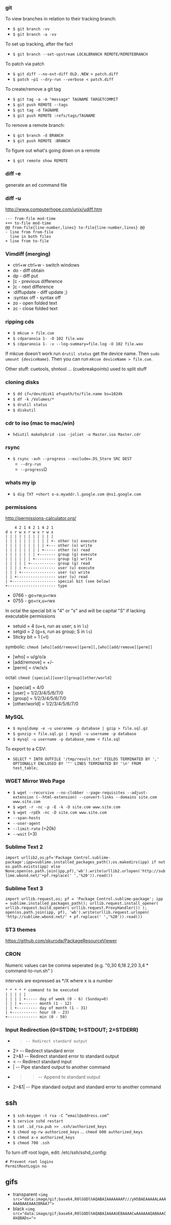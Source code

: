 ### git

To view branches in relation to their tracking branch:

  - `$ git branch -vv`
  - `$ git branch -a -vv`

To set up tracking, after the fact

  - `$ git branch --set-upstream LOCALBRANCH REMOTE/REMOTEBRANCH`

To patch via patch

  - `$ git diff --no-ext-diff OLD..NEW > patch.diff`
  - `$ patch –p1 --dry-run --verbose < patch.diff`

To create/remove a git tag

  - `$ git tag -a -m "message" TAGNAME TARGETCOMMIT`
  - `$ git push REMOTE --tags`
  - `$ git tag -d TAGNAME`
  - `$ git push REMOTE :refs/tags/TAGNAME`

To remove a remote branch:

  - `$ git branch -d BRANCH`
  - `$ git push REMOTE :BRANCH`

To figure out what's going down on a remote

  - `$ git remote show REMOTE`

### diff -e

generate an ed command file

### diff -u

http://www.computerhope.com/unix/udiff.htm

```
--- from-file mod-time
+++ to-file mod-time
@@ from-file{line-number,lines} to-file{line-number,lines} @@
- line from from-file
  line in both files
+ line from to-file
```

### Vimdiff (merging)

  - ctrl+w ctrl+w - switch windows
  - do - diff obtain
  - dp - diff put
  - [c - previous difference
  - ]c - next difference
  - :diffupdate - diff update ;)
  - :syntax off - syntax off
  - zo - open folded text
  - zc - close folded text

### ripping cds

  - `$ mkcue > file.cue`
  - `$ cdparanoia 1- -O 102 file.wav`
  - `$ cdparanoia 1- -v --log-summary=file.log -O 102 file.wav`

If mkcue doesn't work run `drutil status` get the device name. Then `sudo umount {deviceName}`. Then you can run `mkcue deviceName > file.cue`.

Other stuff: cuetools, shntool ... (cuebreakpoints) used to split stuff

### cloning disks

  - `$ dd if=/dev/disk1 of=path/to/file.name bs=1024k`
  - `$ df -k /Volumes/*`
  - `$ drutil status`
  - `$ diskutil`

### cdr to iso (mac to mac/win)

  - `hdiutil makehybrid -iso -joliet -o Master.iso Master.cdr`

### rsync

  - `$ rsync -avh --progress --exclude=.DS_Store SRC DEST`
    - `--dry-run`
    - `--progress`Ω

### whats my ip

  - `$ dig TXT +short o-o.myaddr.l.google.com @ns1.google.com`

### permissions

http://permissions-calculator.org/

```
    4 2 1 4 2 1 4 2 1
d s r w x r w x r w x
| | | | | | | | | | |
| | | | | | | | | | +- other (o) execute
| | | | | | | | | +--- other (o) write
| | | | | | | | +----- other (o) read
| | | | | | | +------- group (g) execute
| | | | | | +--------- group (g) write
| | | | | +----------- group (g) read
| | | | +------------- user (u) execute
| | | +--------------- user (u) write
| | +----------------- user (u) read
| +------------------- special bit (see below)
+--------------------- type
```

  - 0766 - go+rw,u+rwx
  - 0755 - go+rx,u+rwx

In octal the special bit is "4" or "s" and will be capital "S" if lacking executable permissions

  - setuid = 4 (u+s, run as user; s in `ls`)
  - setgid = 2 (g+s, run as group; S in `ls`)
  - Sticky bit = 1 (+t)

symbolic: `chmod [who][add/remove][perm][,[who][add/remove][perm]]`

  - [who] = u/g/o/a
  - [add/remove] = +/-
  - [perm] = r/w/x/s

octal: `chmod [special][user][group][other/world]`

  - [special] = 4/0
  - [user] = 1/2/3/4/5/6/7/0
  - [group] = 1/2/3/4/5/6/7/0
  - [other/world] = 1/2/3/4/5/6/7/0

### MySQL

  - `$ mysqldump -e -u useranme -p database | gzip > file.sql.gz`
  - `$ gunzip < file.sql.gz | mysql -u username -p database`
  - `$ mysql -u username -p database_name < file.sql`

To export to a CSV:

  - `SELECT * INTO OUTFILE '/tmp/result.txt' FIELDS TERMINATED BY ',' OPTIONALLY ENCLOSED BY '"' LINES TERMINATED BY '\n' FROM test_table;`

### WGET Mirror Web Page

  - `$ wget --recursive --no-clobber --page-requisites --adjust-extension (--html-extension) --convert-links --domains site.com www.site.com`
  - `$ wget -r -nc -p -E -k -D site.com www.site.com`
  - `$ wget -rpEk -nc -D site.com www.site.com`
  - `--span-hosts`
  - `--user-agent`
  - `--limit-rate` (=20k)
  - `--wait` (=3)

### Sublime Text 2

`import urllib2,os;pf='Package Control.sublime-package';ipp=sublime.installed_packages_path();os.makedirs(ipp) if not os.path.exists(ipp) else None;open(os.path.join(ipp,pf),'wb').write(urllib2.urlopen('http://sublime.wbond.net/'+pf.replace(' ','%20')).read())`

### Sublime Text 3

`import urllib.request,os; pf = 'Package Control.sublime-package'; ipp = sublime.installed_packages_path(); urllib.request.install_opener( urllib.request.build_opener( urllib.request.ProxyHandler()) ); open(os.path.join(ipp, pf), 'wb').write(urllib.request.urlopen( 'http://sublime.wbond.net/' + pf.replace(' ','%20')).read()) `

### ST3 themes

https://github.com/skuroda/PackageResourceViewer

### CRON

Numeric values can be comma seperated (e.g. "0,30 6,18 2,20 3,4 * command-to-run.sh" )

intervals are expressed as */X where x is a number

```
* * * * * command to be executed
| | | | |
| | | | +----- day of week (0 - 6) (Sunday=0)
| | | +------- month (1 - 12)
| | +--------- day of month (1 - 31)
| +----------- hour (0 - 23)
+------------- min (0 - 59)
```

### Input Redirection (0=STDIN; 1=STDOUT; 2=STDERR)

  - >     -- Redirect standard output
  - 2>    -- Redirect standard error
  - 2>&1  -- Redirect standard error to standard output
  - <     -- Redirect standard input
  - |     -- Pipe standard output to another command
  - >>    -- Append to standard output
  - 2>&1| -- Pipe standard output and standard error to another command

## ssh

  - `$ ssh-keygen -t rsa -C “email@address.com”`
  - `$ service sshd restart`
  - `$ cat .id_rsa.pub >> .ssh/authorized_keys`
  - `$ chmod og-rw authorized_keys` ... `chmod 600 authorized_keys`
  - `$ chmod a-x authorized_keys`
  - `$ chmod 700 .ssh`

To turn off root login, edit: /etc/ssh/sshd_config:

```
# Prevent root logins
PermitRootLogin no
```

## gifs

  - transparent `<img src="data:image/gif;base64,R0lGODlhAQABAIAAAAAAAP///yH5BAEAAAAALAAAAAABAAEAAAIBRAA7">`
  - black `<img src="data:image/gif;base64,R0lGODlhAQABAIAAAAUEBAAAACwAAAAAAQABAAACAkQBADs=">`
